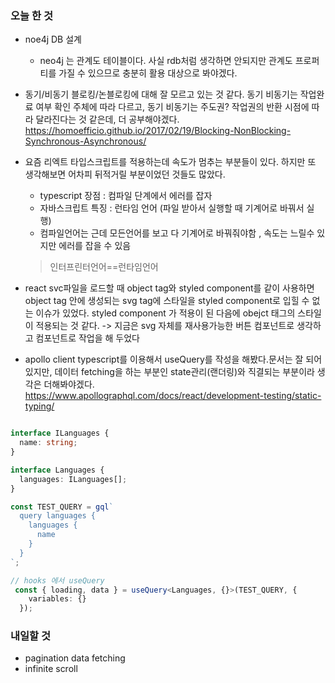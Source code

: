 ### 오늘 한 것 
- noe4j DB 설계
  - neo4j 는 관계도 테이블이다. 사실 rdb처럼 생각하면 안되지만 관계도 프로퍼티를 가질 수 있으므로 충분히 활용 대상으로 봐야겠다.
- 동기/비동기 블로킹/논블로킹에 대해 잘 모르고 있는 것 같다. 동기 비동기는 작업완료 여부 확인 주체에 따라 다르고, 동기 비동기는 주도권? 작업권의 반환 시점에 따라 달라진다는 것 같은데, 더 공부해야겠다. 
https://homoefficio.github.io/2017/02/19/Blocking-NonBlocking-Synchronous-Asynchronous/
- 요즘 리엑트 타입스크립트를 적용하는데 속도가 멈추는 부분들이 있다. 하지만 또 생각해보면 어차피 뒤적거릴 부분이었던 것들도 많았다.
   - typescript 장점 :  컴파일 단계에서 에러를 잡자
   - 자바스크립트 특징 : 런타임 언어 (파일 받아서 실행할 때 기계어로 바꿔서 실행)
   - 컴파일언어는 근데 모든언어를 보고 다 기계어로 바꿔줘야함 , 속도는 느릴수 있지만 에러를 잡을 수 있음
    > 인터프린터언어==런타임언어
- react svc파일을 로드할 때 object tag와 styled component를 같이 사용하면 object tag 안에 생성되는 svg tag에 스타일을 styled component로 입힐 수 없는 이슈가 있었다. styled component 가 적용이 된 다음에 obejct 태그의 스타일이 적용되는 것 같다. 
-> 지금은 svg 자체를 재사용가능한 버튼 컴포넌트로 생각하고 컴포넌트로 작업을 해 두었다 

-  apollo client typescript를 이용해서 useQuery를 작성을 해봤다.문서는 잘 되어있지만, 데이터 fetching을 하는 부분인 state관리(랜더링)와 직결되는 부분이라 생각은 더해봐야겠다.
https://www.apollographql.com/docs/react/development-testing/static-typing/


```typescript

interface ILanguages {
  name: string;
}

interface Languages {
  languages: ILanguages[];
}

const TEST_QUERY = gql`
  query languages {
    languages {
      name
    }
  }
`;

// hooks 에서 useQuery
 const { loading, data } = useQuery<Languages, {}>(TEST_QUERY, {
    variables: {}
  });
```
### 내일할 것 
- pagination data fetching
- infinite scroll

